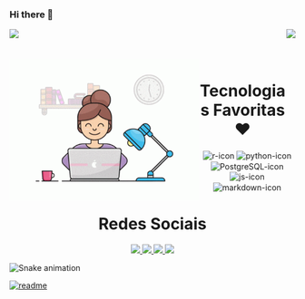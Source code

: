 ### Hi there 👋

<div>
  
  <img  height="180em" src="https://github-readme-stats.vercel.app/api?username=LeticiaSBorges&show_icons=true&theme=great-gatsby&include_all_commits=true&count_private=true"/>
  <img align="right" height="180em" src="https://github-readme-stats.vercel.app/api/top-langs/?username=LeticiaSBorges&layout=compact&langs_count=16&theme=great-gatsby"/>
</div>
<br>

<div  align="center"> 
  <div style="display: inline_block"><br>
    <img align="left" height="250" alt="coding-time" src="programing.gif">
    <h1 align="center">Tecnologias Favoritas ❤</h1>
    <img align="center" height="30" width="40" alt="r-icon"  src="https://marketplace-assets.digitalocean.com/logos/rstudio-20-04.svg">
    <img align="center" height="30" width="40" alt="python-icon" src="https://upload.wikimedia.org/wikipedia/commons/thumb/0/0a/Python.svg/800px-Python.svg.png">
    <img align="center" height="30" width="40" alt="PostgreSQL-icon" src="https://upload.wikimedia.org/wikipedia/commons/thumb/2/29/Postgresql_elephant.svg/1200px-Postgresql_elephant.svg.png">
    <img align="center" height="30" width="40" alt="js-icon" src="https://logospng.org/download/javascript/logo-javascript-icon-1024.png">
    <img align="center" height="30" width="40" alt="markdown-icon" src="https://macdown.uranusjr.com/static/images/logo.png">
   </div>
    
  
  <h1 align="center">Redes Sociais</h1>
    <a href = "mailto: leticiasousa.borges@gmail.com">
      <img width="30" src="https://upload.wikimedia.org/wikipedia/commons/thumb/7/7e/Gmail_icon_%282020%29.svg/2560px-Gmail_icon_%282020%29.svg.png">
    </a>
    <a href = "https://www.linkedin.com/in/leticia-borges-a16b711a8/">
      <img width="25" src="https://upload.wikimedia.org/wikipedia/commons/thumb/f/f8/LinkedIn_icon_circle.svg/800px-LinkedIn_icon_circle.svg.png">
    </a>
    <a href = "https://www.youtube.com/channel/UCd5Ivcm28R1C3fCQKbOx2cg">
      <img width="35" src="youtube.svg">
    </a>
    <a href = "https://www.instagram.com/devparadev/">
      <img width="25" src="instagram.png">
    </a>
</div>

![Snake animation](https://github.com/LeticiaSBorges/LeticiaSBorges/blob/output/github-contribution-grid-snake.svg)

[![readme](https://github-readme-stats.vercel.app/api/pin/?username=LeticiaSBorges&repo=LeticiaSBorges&theme=react)](https://github.com/LeticiaSBorges/LeticiaSBorges)


<!--
**LeticiaSBorges/LeticiaSBorges** is a ✨ _special_ ✨ repository because its `README.md` (this file) appears on your GitHub profile.

Here are some ideas to get you started:

- 🔭 I’m currently working on ...
- 🌱 I’m currently learning ...
- 👯 I’m looking to collaborate on ...
- 🤔 I’m looking for help with ...
- 💬 Ask me about ...
- 📫 How to reach me: ...
- 😄 Pronouns: ...
- ⚡ Fun fact: ...
-->
